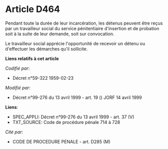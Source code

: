 # Article D464

Pendant toute la durée de leur incarcération, les détenus peuvent être reçus par un travailleur social du service
pénitentiaire d'insertion et de probation soit à la suite de leur demande, soit sur convocation.

Le travailleur social apprécie l'opportunité de recevoir un détenu ou d'effectuer les démarches qu'il sollicite.

**Liens relatifs à cet article**

_Codifié par_:

  - Décret n°59-322 1959-02-23

_Modifié par_:

  - Décret n°99-276 du 13 avril 1999 - art. 19 () JORF 14 avril 1999

**Liens**:

  - SPEC_APPLI: Décret n°99-276 du 13 avril 1999 - art. 37 (V)
  - TXT_SOURCE: Code de procédure pénale 714 à 728

_Cité par_:

  - CODE DE PROCEDURE PENALE - art. D285 (M)
